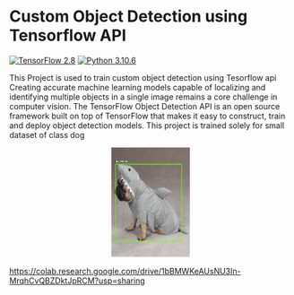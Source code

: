 # Custom Object Detection using Tensorflow API

[![TensorFlow 2.8](https://img.shields.io/badge/TensorFlow-2.8-FF6F00?logo=tensorflow)](https://github.com/tensorflow/tensorflow/releases/tag/v2.8.0)
[![Python 3.10.6](https://img.shields.io/badge/Python-3.10.6-3776AB)](https://www.python.org/downloads/release/python-360/)

This Project is used to train custom object detection using Tesorflow api
Creating accurate machine learning models capable of localizing and identifying
multiple objects in a single image remains a core challenge in computer vision.
The TensorFlow Object Detection API is an open source framework built on top of
TensorFlow that makes it easy to construct, train and deploy object detection
models.
This project is trained solely for small dataset of class dog

<p align="center">
  <img src="result_19.png" width=140 height=195>
</p>


https://colab.research.google.com/drive/1bBMWKeAUsNU3In-MrqhCvQBZDktJpRCM?usp=sharing

